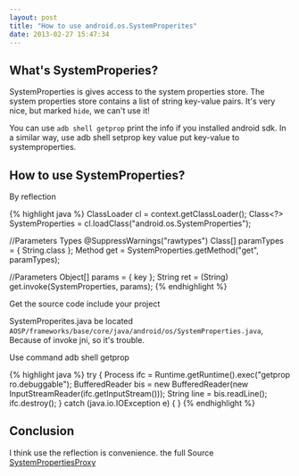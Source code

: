 ```yaml
---
layout: post
title: "How to use android.os.SystemProperites"
date: 2013-02-27 15:47:34
---
```


## What's SystemProperies?

SystemProperties is gives access to the system properties store. The system properties store contains a list of string key-value pairs. It's very nice, but marked `hide`, we can't use it!

You can use `adb shell getprop` print the info if you installed android sdk. In a similar way, use adb shell setprop key value put key-value to systemproperties.

## How to use SystemProperties?

By reflection

{% highlight java %}
ClassLoader cl = context.getClassLoader();
Class<?> SystemProperties = cl.loadClass("android.os.SystemProperties");

//Parameters Types
@SuppressWarnings("rawtypes")
Class[] paramTypes = { String.class };
Method get = SystemProperties.getMethod("get", paramTypes);

//Parameters
Object[] params = { key };
String ret = (String) get.invoke(SystemProperties, params);
{% endhighlight %}

Get the source code include your project

SystemProperites.java be located `AOSP/frameworks/base/core/java/android/os/SystemProperties.java`, Because of invoke jni, so it's trouble.

Use command adb shell getprop

{% highlight java %}
try {
Process ifc = Runtime.getRuntime().exec("getprop ro.debuggable");
BufferedReader bis = new BufferedReader(new InputStreamReader(ifc.getInputStream()));
String line = bis.readLine();
ifc.destroy();
} catch (java.io.IOException e) {
}
{% endhighlight %}

## Conclusion

I think use the reflection is convenience. the full Source [SystemPropertiesProxy](https://gist.github.com/crossle/5046538)
